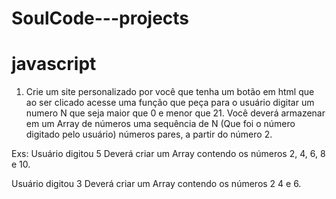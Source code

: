 # SoulCode---projects

# javascript

1) Crie um site personalizado por você que tenha um botão em html que ao ser clicado acesse uma função que peça para o usuário digitar um numero N que seja maior que 0 e menor que 21. Você deverá armazenar em um Array de números uma sequência de N (Que foi o número digitado pelo usuário) números pares, a partir do número 2. 

Exs: Usuário digitou 5
Deverá criar um Array contendo os números 2, 4, 6, 8 e 10.

Usuário digitou 3
Deverá criar um Array contendo os números 2 4 e 6.